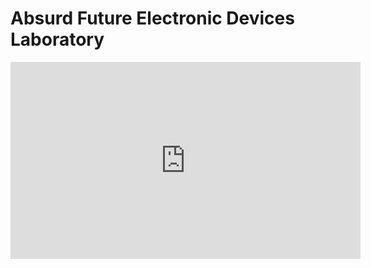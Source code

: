 # Absurd Future Electronic Devices Laboratory

<iframe width="560" height="315" src="https://www.youtube.com/embed/ERlBHyOjeLI?si=AeaDfW2rK2vFzDg-" title="YouTube video player" frameborder="0" allow="accelerometer; autoplay=1; loop=1; clipboard-write; encrypted-media; gyroscope; picture-in-picture; web-share" allowfullscreen></iframe>
